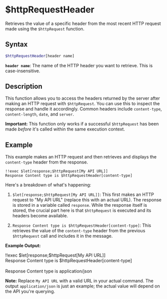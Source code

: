 # $httpRequestHeader

Retrieves the value of a specific header from the most recent HTTP request made using the `$httpRequest` function.

## Syntax

```bash
$httpRequestHeader[header name]
```

**`header name`**: The name of the HTTP header you want to retrieve.  This is case-insensitive.

## Description

This function allows you to access the headers returned by the server after making an HTTP request with `$httpRequest`. You can use this to inspect the response and handle it accordingly. Common headers include `content-type`, `content-length`, `date`, and `server`.

**Important:** This function only works if a successful `$httpRequest` has been made *before* it's called within the same execution context.

## Example

This example makes an HTTP request and then retrieves and displays the `content-type` header from the response.

```discord
!!exec $let[response;$httpRequest[My API URL]]
Response Content type is $httpRequestHeader[content-type]
```

Here's a breakdown of what's happening:

1.  `$let[response;$httpRequest[My API URL]]`: This first makes an HTTP request to "My API URL" (replace this with an actual URL). The response is stored in a variable called `response`.  While the response itself is stored, the crucial part here is that `$httpRequest` is executed and its headers become available.

2.  `Response Content type is $httpRequestHeader[content-type]`: This retrieves the value of the `content-type` header from the previous `$httpRequest` call and includes it in the message.

**Example Output:**

<discord-messages>
  <discord-message :bot="false" role-color="#ffcc9a" author="Member">
    !!exec $let[response;$httpRequest[My API URL]]<br>Response Content type is $httpRequestHeader[content-type]<br><br>
  </discord-message>
  <discord-message :bot="true" role-color="#0099ff" author="Custom Command" avatar="https://media.discordapp.net/avatars/725721249652670555/781224f90c3b841ba5b40678e032f74a.webp">
    Response Content type is application/json
  </discord-message>
</discord-messages>

**Note:**  Replace `My API URL` with a valid URL in your actual command. The output `application/json` is just an example; the actual value will depend on the API you're querying.